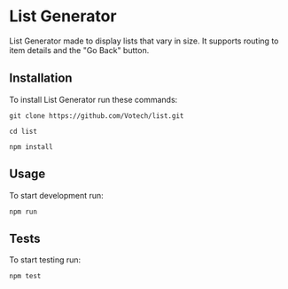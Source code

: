 # List Generator

List Generator made to display lists that vary in size. It supports routing to item details and the "Go Back" button.

## Installation

To install List Generator run these commands:

`git clone https://github.com/Votech/list.git`

`cd list`

`npm install`

## Usage

To start development run:

`npm run`

## Tests

To start testing run:

`npm test`
